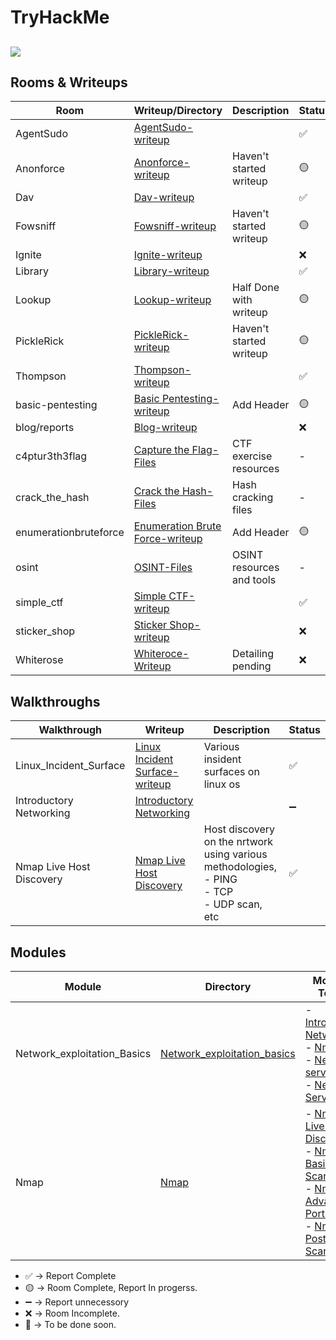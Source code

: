 # TryHackMe
![](/assets/Profile.png)
---


## Rooms & Writeups
|         Room           |           Writeup/Directory            |            Description              | Status |
|------------------------|----------------------------------------|-------------------------------------|--------|
| AgentSudo              | [AgentSudo-writeup](/Rooms/AgentSudo)       |                 |  ✅    |
| Anonforce              | [Anonforce-writeup](/Rooms/Anonforce)       | Haven't started writeup            |  🟡    |
| Dav                    | [Dav-writeup](/Rooms/Dav)                   |                   |  ✅    |
| Fowsniff               | [Fowsniff-writeup](/Rooms/Fowsniff)         | Haven't started writeup               |  🟡    |
| Ignite                 | [Ignite-writeup](/Rooms/Ignite)             |                         |  ❌    |
| Library                | [Library-writeup](/Rooms/Library)           |       |  ✅    |
| Lookup                 | [Lookup-writeup](/Rooms/Lookup)             | Half Done with writeup                    |  🟡    |
| PickleRick             | [PickleRick-writeup](/Rooms/PickleRick)     | Haven't started writeup |  🟡    |
| Thompson               | [Thompson-writeup](/Rooms/Thompson)         |                      |  ✅    |
| basic-pentesting       | [Basic Pentesting-writeup](/Rooms/basic-pentesting) | Add Header      |  🟡    |
| blog/reports           | [Blog-writeup](/Rooms/blog/reports)         |              |   ❌   |
| c4ptur3th3flag         | [Capture the Flag-Files](/Rooms/c4ptur3th3flag) | CTF exercise resources             |   -    |
| crack_the_hash         | [Crack the Hash-Files](/Rooms/crack_the_hash/files.txt) | Hash cracking files               |   -    |
| enumerationbruteforce  | [Enumeration Brute Force-writeup](/Rooms/enumerationbruteforce) | Add Header             |   🟡   |
| osint                  | [OSINT-Files](/Rooms/osint)                 | OSINT resources and tools          |   -    |
| simple_ctf             | [Simple CTF-writeup](/Rooms/simple_ctf)     |              |   ✅   |
| sticker_shop           | [Sticker Shop-writeup](/Rooms/sticker_shop) |               |   ❌   |
| Whiterose		 | [Whiteroce-Writeup](/Rooms/Whiterose)	| Detailing pending	| ❌ |


## Walkthroughs
|         Walkthrough           |                Writeup                                    |            Description                | Status |
|-------------------------------|-----------------------------------------------------------|---------------------------------------|--------|
| Linux_Incident_Surface        | [Linux Incident Surface-writeup](./WalkThroughs/Linux_Incident_Surface) | Various insident surfaces on linux os |   ✅  |
| Introductory Networking       | [Introductory Networking](./WalkThroughs/IntroductoryNetworking)        |					                              |  ➖   |
| Nmap Live Host Discovery      | [Nmap Live Host Discovery](./WalkThroughs/Nmap_Live_Host_Discovery/Nmap-Live_Host_Discovery.md)     | Host discovery on the nrtwork using various methodologies, <br> - PING <br> - TCP <br> - UDP scan, etc |✅ |




## Modules
|         Module                |                Directory                                  |            Module-Topics                                           | Status |
|-------------------------------|-----------------------------------------------------------|--------------------------------------------------------------------|--------|
| Network_exploitation_Basics   | [Network_exploitation_basics](./Modules/Network_Exploitation_Basics)| - [Introductory Networking](./WalkThroughs/IntroductoryNetworking) <br> - [Nmap](./WalkThroughs/Nmap) <br> - [Network services](./WalkThroughs/Network_Services) <br> - [Network Services 2](./WalkThroughs/Network_Services-02) |  ❌   |
| Nmap                          | [Nmap](./Modules/Nmap) | - [Nmap Live Host Discovery](WalkThroughs/Nmap_Live_Host_Discovery/Nmap-Live_Host_Discovery.md) <br> - [Nmap Basic Port Scans](https://tryhackme.com/room/nmap02) <br> - [Nmap Advanced Port Scans](https://tryhackme.com/room/nmap03) <br> - [Nmap Post Port Scans](https://tryhackme.com/room/nmap04) | 🔄 [Premium necessary]|



- ✅ -> Report Complete
- 🟡 -> Room Complete, Report In progerss.
- ➖ -> Report unnecessory
- ❌ -> Room Incomplete.
- 🔄 -> To be done soon.


